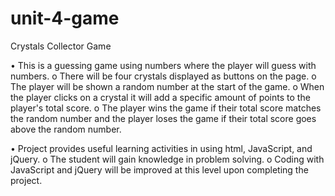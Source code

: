 # unit-4-game
Crystals Collector Game

•	This is a guessing game using numbers where the player will guess with numbers.
o	There will be four crystals displayed as buttons on the page.
o	The player will be shown a random number at the start of the game.
o	When the player clicks on a crystal it will add a specific amount of points to the player's total score.
o	The player wins the game if their total score matches the random number and the player loses the game if their total score goes above the random number.

•	Project provides useful learning activities in using html, JavaScript, and jQuery.
o	The student will gain knowledge in problem solving.
o	Coding with JavaScript and jQuery will be improved at this level upon completing the project.


